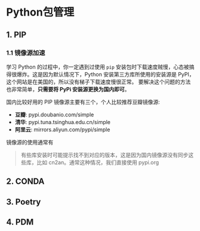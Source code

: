 # Python包管理

<show-structure for="chapter" depth="2"></show-structure>

## 1. PIP

### 1.1 镜像源加速

学习 Python 的过程中，你一定遇到过使用 `pip` 安装包时下载速度贼慢，心态被搞得很爆炸。这是因为默认情况下，Python 安装第三方库所使用的安装源是 PyPI，这个网站是在美国的，所以没有梯子下载速度慢很正常。 要解决这个问题的方法也非常简单，**只需要将 PyPi 安装源更换为国内即可**。

国内比较好用的 PIP 镜像源主要有三个，个人比较推荐豆瓣镜像源:
- **豆瓣**: pypi.doubanio.com/simple
- **清华**: pypi.tuna.tsinghua.edu.cn/simple
- **阿里云**: mirrors.aliyun.com/pypi/simple

镜像源的使用通常有 

> 有些库安装时可能提示找不到对应的版本，这是因为国内镜像源没有同步这些库，比如 cn2an。通常这种情况，我们直接使用 pypi.org



## 2. CONDA

## 3. Poetry

## 4. PDM

